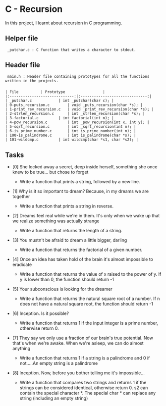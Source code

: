 # C - Recursion
In this project, I learnt about recursion in C programming.

## Helper file
	 _putchar.c : C function that writes a character to stdout.

## Header file
	 main.h : Header file containing prototypes for all the functions written in the projects.

###

	| File 	   		| Prototype			        |
	|:-----------------------------:|:------------------------------:|
	| _putchar.c 			| int _putchar(char c);	|
	| 0-puts_recursion.c 		| void _puts_recursion(char *s); |
	| 1-print_rev_recursion.c 	| void _print_rev_recursion(char *s); |
	| 2-strlen_recursion.c 		| int _strlen_recursion(char *s); |
	| 3-factorial.c 		| int factorial(int n); |
	| 4-pow_recursion.c  		| int _pow_recursion(int x, int y); |
	| 5-sqrt_recursion.c 		| int _sqrt_recursion(int n); |
	| 6-is_prime_number.c 		| int is_prime_number(int n); |
	| 100-is_palindrome.c 		| int is_palindrome(char *s); |
	| 101-wildcmp.c 		| int wildcmp(char *s1, char *s2); |

## Tasks
- [0] She locked away a secret, deep inside herself, something she once knew to be true... but chose to forget
	* Write a function that prints a string, followed by a new line.

- [1] Why is it so important to dream? Because, in my dreams we are together
	* Write a function that prints a string in reverse.

- [2] Dreams feel real while we're in them. It's only when we wake up that we realize something was actually strange
	* Write a function that returns the length of a string.

- [3] You mustn't be afraid to dream a little bigger, darling
	* Write a function that returns the factorial of a given number.

- [4] Once an idea has taken hold of the brain it's almost impossible to eradicate
	* Write a function that returns the value of x raised to the power of y.
		If y is lower than 0, the function should return -1

- [5] Your subconscious is looking for the dreamer
	* Write a function that returns the natural square root of a number.
		If n does not have a natural square root, the function should return -1

- [6] Inception. Is it possible?
	* Write a function that returns 1 if the input integer is a prime number, otherwise return 0.

- [7] They say we only use a fraction of our brain's true potential. Now that's when we're awake. When we're asleep, we can do almost anything
	* Write a function that returns 1 if a string is a palindrome and 0 if not.....An empty string is a palindrome

- [8]  Inception. Now, before you bother telling me it's impossible...
	* Write a function that compares two strings and returns 1 if the strings can be considered identical, otherwise return 0.
		s2 can contain the special character *.
		The special char * can replace any string (including an empty string)
